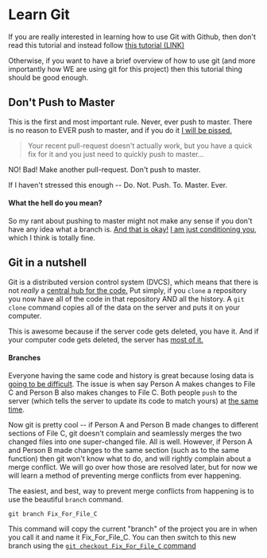 # Learn Git
If you are really interested in learning how to use Git with Github, then don't read this tutorial and instead follow [this tutorial (LINK)](https://git-scm.com/book/en/v2/Getting-Started-About-Version-Control "It is awesomely in depth and will teach you to be the git-master of all project teams.")

Otherwise, if you want to have a brief overview of how to use git (and more importantly how WE are using git for this project) then this tutorial thing should be good enough.

## Don't Push to Master
This is the first and most important rule. Never, ever push to master. There is no reason to EVER push to master, and if you do it [I will be pissed.](null "This may result in you being banned temporarily or some other punishment. Or I might just give you a sad, dissapointed look.") 

> Your recent pull-request doesn't actually work, but you have a quick fix for it and you just need to quickly push to master...

NO! Bad! Make another pull-request. Don't push to master.

If I haven't stressed this enough -- Do. Not. Push. To. Master. Ever.

#### What the hell do you mean?
So my rant about pushing to master might not make any sense if you don't have any idea what a branch is. [And that is okay!](null "Just don't push to master") [I am just conditioning you,](null "To not push to master") which I think is totally fine. 

## Git in a nutshell
Git is a distributed version control system (DVCS), which means that there is not *really* a [central hub for the code.](null "People might say that extensions to git adding large file storage change this idea -- which is sorta true. But True git is stateless") Put simply, if you `clone` a repository you now have all of the code in that repository AND all the history. A `git clone` command copies all of the data on the server and puts it on your computer.

This is awesome because if the server code gets deleted, you have it. And if your computer code gets deleted, the server has [most of it.](null "The server will not hold onto local branches, which I will go into soon")

#### Branches
Everyone having the same code and history is great because losing data is [going to be difficult](null "Especially if you back up your data. Right? You do that regularly, right?"). The issue is when say Person A makes changes to File C and Person B also makes changes to File C. Both people `push` to the server (which tells the server to update its code to match yours) at [the same time](null "This isn't exactly how merge conflicts work, as whoever uploads first sets the standard on the server and then the other person is screwed over. We'll go into that later"). 

Now git is pretty cool -- if Person A and Person B made changes to different sections of File C, git doesn't complain and seamlessly merges the two changed files into one super-changed file. All is well. However, if Person A and Person B made changes to the same section (such as to the same function) then git won't know what to do, and will rightly complain about a merge conflict. We will go over how those are resolved later, but for now we will learn a method of preventing merge conflicts from ever happening.

The easiest, and best, way to prevent merge conflicts from happening is to use the beautiful `branch` command. 

```
git branch Fix_For_File_C
```

This command will copy the current "branch" of the project you are in when you call it and name it Fix_For_File_C. You can then switch to this new branch using the [`git checkout Fix_For_File_C` command](null "For pro users you can do both commands in one by just doing `git checkout -b Fix_For_File_C`")


